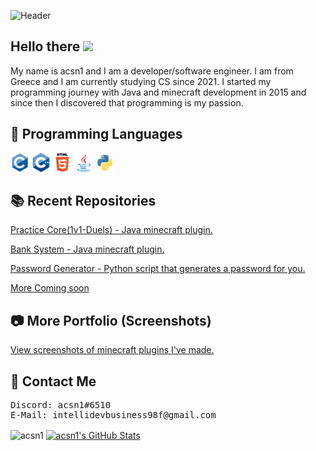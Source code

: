 
![Header](https://raw.githubusercontent.com/acsn1/about/main/self2.png "Header")
## Hello there <img src="https://raw.githubusercontent.com/acsn1/about/main/wave.gif" witdh="40px" height="40px"></img>

My name is acsn1 and I am a developer/software engineer. I am from Greece and I am currently studying CS since 2021.
I started my programming journey with Java and minecraft development in 2015 and since then I discovered that programming is my passion.

 ## 📌 Programming Languages
<p align="left"> <a target="_blank" rel="noreferrer"> <img src="https://raw.githubusercontent.com/devicons/devicon/master/icons/c/c-original.svg" alt="c" width="30" height="30"/> </a> <a target="_blank" rel="noreferrer"> <img src="https://raw.githubusercontent.com/devicons/devicon/master/icons/cplusplus/cplusplus-original.svg" alt="cplusplus" width="30" height="30"/> </a> <a target="_blank" rel="noreferrer"> <img src="https://raw.githubusercontent.com/devicons/devicon/master/icons/html5/html5-original-wordmark.svg" alt="html5" width="30" height="30"/> </a> <a target="_blank" rel="noreferrer"> <img src="https://raw.githubusercontent.com/devicons/devicon/master/icons/java/java-original.svg" alt="java" width="30" height="30"/> </a> <a target="_blank" rel="noreferrer"> <a target="_blank" rel="noreferrer"> <img src="https://raw.githubusercontent.com/devicons/devicon/master/icons/python/python-original.svg" alt="python" width="30" height="30"/> </a> </p>

## 📚 Recent Repositories
<a href="https://github.com/acsn1/PracticeCore">Practice Core(1v1-Duels) - Java minecraft plugin.</a>     
  
<a href="https://github.com/acsn1/Bank-System-Minecraft">Bank System - Java minecraft plugin.</a>
  
<a href="https://github.com/acsn1/passwordGenerator">Password Generator - Python script that generates a password for you.</a>

<a href="https://github.com/acsn1">More Coming soon</a>

## 📷 More Portfolio (Screenshots)
<a href="https://imgur.com/a/HV2njHT">View screenshots of minecraft plugins I've made.</a>


## 📝 Contact Me
<pre>
Discord: acsn1#6510
E-Mail: intellidevbusiness98f@gmail.com
</pre>



<a><img align="center" src="https://github-readme-stats.vercel.app/api/top-langs?username=acsn1&show_icons=true&theme=radical&locale=en&layout=compact" alt="acsn1" /></a>
<a href="https://github.com/acsn1/acsn1">
  <img align="center" src="https://github-readme-stats.vercel.app/api?username=acsn1&show_icons=true&line_height=27&count_private=true&title_color=ffffff&text_color=c9cacc&icon_color=2bbc8a&bg_color=1d1f21" alt="acsn1's GitHub Stats" />
</a>
